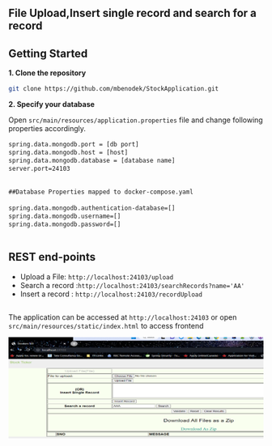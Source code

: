 ## File Upload,Insert single record and search for a record



## Getting Started
**1. Clone the repository**
```bash
git clone https://github.com/mbenodek/StockApplication.git
```
**2. Specify your database**

Open `src/main/resources/application.properties` file and change following properties accordingly.

```properties
spring.data.mongodb.port = [db port]
spring.data.mongodb.host = [host]
spring.data.mongodb.database = [database name]
server.port=24103


```


```properties
##Database Properties mapped to docker-compose.yaml

spring.data.mongodb.authentication-database=[]
spring.data.mongodb.username=[]
spring.data.mongodb.password=[]


```

## REST end-points
* Upload a File: `http://localhost:24103/upload`
* Search a record :`http://localhost:24103/searchRecords?name='AA'`
* Insert a record : `http://localhost:24103/recordUpload`



##
The application can be accessed at `http://localhost:24103` or open `src/main/resources/static/index.html` to access frontend

![File upload frontend snapshot](/src/main/resources/images/frontend.png)



